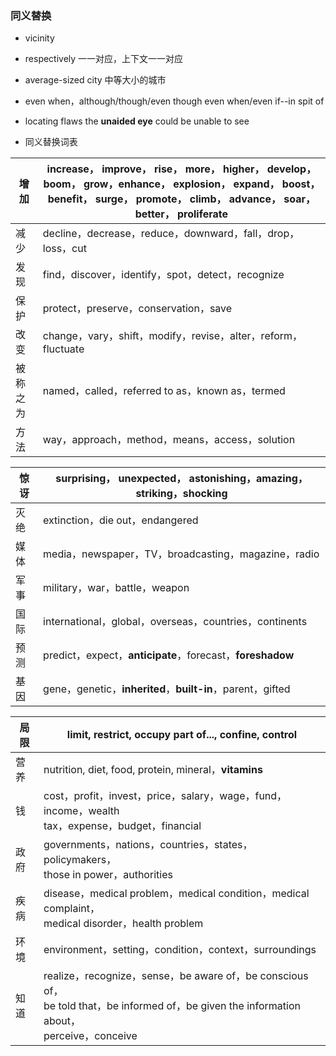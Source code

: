 ### 同义替换

- vicinity

- respectively 一一对应，上下文一一对应

- average-sized city 中等大小的城市

- even when，although/though/even though  even when/even if--in spit of

- locating flaws the **unaided eye** could be unable to see

- 同义替换词表

| 增加   | increase， improve， rise， more， higher， develop， boom， grow，enhance， explosion， expand， boost， benefit， surge， promote， climb， advance， soar， better， proliferate |
| ---- | ---------------------------------------------------------------------------------------------------------------------------------------------------------------- |
| 减少   | decline，decrease，reduce，downward，fall，drop，loss，cut                                                                                                              |
| 发现   | find，discover，identify，spot，detect，recognize                                                                                                                     |
| 保护   | protect，preserve，conservation，save                                                                                                                               |
| 改变   | change，vary，shift，modify，revise，alter，reform，fluctuate                                                                                                           |
| 被称之为 | named，called，referred to as，known as，termed                                                                                                                      |
| 方法   | way，approach，method，means，access，solution                                                                                                                        |

| 惊讶  | surprising， unexpected， astonishing，amazing，striking，shocking |
| --- | ------------------------------------------------------------- |
| 灭绝  | extinction，die out，endangered                                 |
| 媒体  | media，newspaper，TV，broadcasting，magazine，radio                |
| 军事  | military，war，battle，weapon                                    |
| 国际  | international，global，overseas，countries，continents            |
| 预测  | predict，expect，**anticipate**，forecast，**foreshadow**         |
| 基因  | gene，genetic，**inherited**，**built-in**，parent，gifted         |

| 局限  | limit, restrict, occupy part of..., confine, control                                                                                     |
| --- | ---------------------------------------------------------------------------------------------------------------------------------------- |
| 营养  | nutrition, diet, food, protein, mineral，**vitamins**                                                                                     |
| 钱   | cost，profit，invest，price，salary，wage，fund，income，wealth<br>tax，expense，budget，financial                                                  |
| 政府  | governments，nations，countries，states，policymakers，<br>those in power，authorities                                                         |
| 疾病  | disease，medical problem，medical condition，medical complaint，<br>medical disorder，health problem                                          |
| 环境  | environment，setting，condition，context，surroundings                                                                                       |
| 知道  | realize，recognize，sense，be aware of，be conscious of，<br>be told that，be informed of，be given the information about，<br>perceive，conceive |
